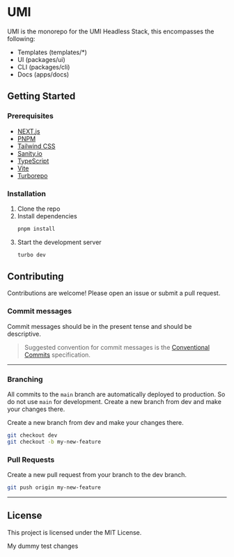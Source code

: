 # UMI

UMI is the monorepo for the UMI Headless Stack, this encompasses the following:

- Templates (templates/*)
- UI (packages/ui)
- CLI (packages/cli)
- Docs (apps/docs)

## Getting Started

### Prerequisites

- [NEXT.js](https://nextjs.org/docs/getting-started)
- [PNPM](https://pnpm.io/installation)
- [Tailwind CSS](https://tailwindcss.com/docs/installation)
- [Sanity.io](https://www.sanity.io/docs/introduction/getting-started-with-sanity-studio)
- [TypeScript](https://www.typescriptlang.org/docs/handbook/typescript-in-5-minutes.html)
- [Vite](https://vitejs.dev/guide/getting-started.html)
- [Turborepo](https://turborepo.org/docs/getting-started)

### Installation

1. Clone the repo
2. Install dependencies
   ```sh copy
   pnpm install
   ```
5. Start the development server
   ```sh copy
   turbo dev
   ```

## Contributing

Contributions are welcome! Please open an issue or submit a pull request.

### Commit messages

Commit messages should be in the present tense and should be descriptive.

> Suggested convention for commit messages is the [Conventional Commits](https://www.conventionalcommits.org/en/v1.0.0/#examples) specification.

---

### Branching

All commits to the `main` branch are automatically deployed to production. So do not use `main` for development. Create a new branch from dev and make your changes there.

Create a new branch from dev and make your changes there.

```bash
git checkout dev
git checkout -b my-new-feature
```

### Pull Requests

Create a new pull request from your branch to the dev branch.

```bash
git push origin my-new-feature
```

---

## License

This project is licensed under the MIT License.

My dummy test changes